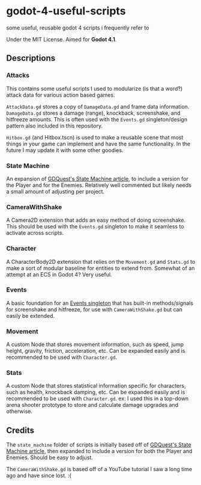# godot-4-useful-scripts
some useful, reusable godot 4 scripts i frequently refer to

Under the MIT License. Aimed for **Godot 4.1**.

## Descriptions
### Attacks
This contains some useful scripts I used to modularize (is that a word?) attack data for various action based games. 

`AttackData.gd` stores a copy of `DamageData.gd` and frame data information. `DamageData.gd` stores a damage (range), knockback, screenshake, and hitfreeze amounts. This is often used with the `Events.gd` singleton/design pattern also included in this repository.

`Hitbox.gd` (and Hitbox.tscn) is used to make a reusable scene that most things in your game can implement and have the same functionality. In the future I may update it with some other goodies.

### State Machine
An expansion of [GDQuest's State Machine article](https://www.gdquest.com/tutorial/godot/design-patterns/finite-state-machine/), to include a version for the Player and for the Enemies. Relatively well commented but likely needs a small amount of adjusting per project.

### CameraWithShake
A Camera2D extension that adds an easy method of doing screenshake. This should be used with the `Events.gd` singleton to make it seamless to activate across scripts.

### Character
A CharacterBody2D extension that relies on the `Movement.gd` and `Stats.gd` to make a sort of modular baseline for entities to extend from. Somewhat of an attempt at an ECS in Godot 4? Very useful.

### Events
A basic foundation for an [Events singleton](https://www.gdquest.com/tutorial/godot/design-patterns/event-bus-singleton/) that has built-in methods/signals for screenshake and hitfreeze, for use with `CameraWithShake.gd` but can easily be extended.

### Movement
A custom Node that stores movement information, such as speed, jump height, gravity, friction, acceleration, etc. Can be expanded easily and is recommended to be used with `Character.gd`.

### Stats
A custom Node that stores statistical information specific for characters, such as health, knockback damping, etc. Can be expanded easily and is recommended to be used with `Character.gd`.
ex: I used this in a top-down arena shooter prototype to store and calculate damage upgrades and otherwise.


## Credits
The `state_machine` folder of scripts is initially based off of [GDQuest's State Machine article](https://www.gdquest.com/tutorial/godot/design-patterns/finite-state-machine/), then expanded to include a version for both the Player and Enemies. Should be easy to adjust.

The `CameraWithShake.gd` is based off of a YouTube tutorial I saw a long time ago and have since lost. :(
